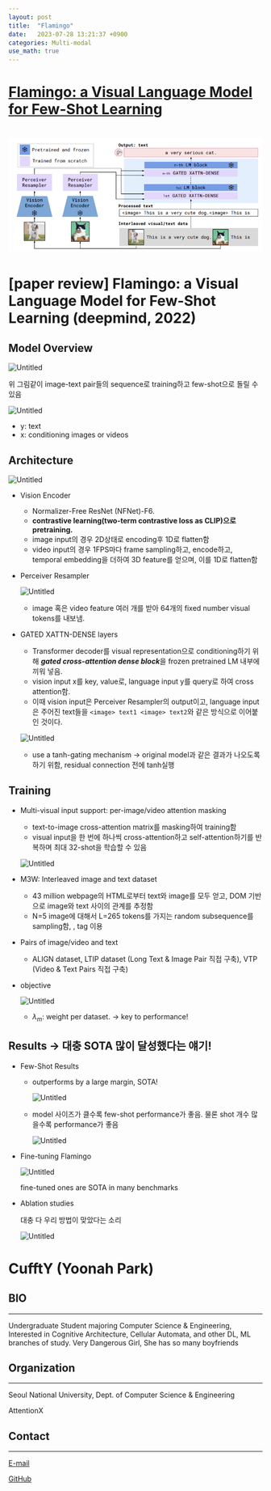 ```yaml
---
layout: post
title:  "Flamingo"
date:   2023-07-28 13:21:37 +0900
categories: Multi-modal
use_math: true
---
```



# [Flamingo: a Visual Language Model for Few-Shot Learning](https://arxiv.org/abs/2204.14198)

# ![Untitled](assets\img\Flamingo/Untitled.png)

# [paper review] Flamingo: a Visual Language Model for Few-Shot Learning (deepmind, 2022)
## Model Overview

![Untitled](https://agency301.github.io/assets/img/Flamingo/Untitled%201.png)

위 그림같이 image-text pair들의 sequence로 training하고 few-shot으로 돌릴 수 있음

![Untitled](https://agency301.github.io/assets/img/Flamingo/Untitled%202.png)

- y: text
- x: conditioning images or videos
## Architecture

![Untitled](https://agency301.github.io/assets/img/Flamingo/Untitled.png)

- Vision Encoder
    - Normalizer-Free ResNet (NFNet)-F6.
    - **contrastive learning(two-term contrastive loss as CLIP)으로 pretraining.**
    - image input의 경우 2D상태로 encoding후 1D로 flatten함
    - video input의 경우 1FPS마다 frame sampling하고, encode하고, temporal embedding을 더하여 3D feature를 얻으며, 이를 1D로 flatten함
- Perceiver Resampler

    ![Untitled](https://agency301.github.io/assets/img/Flamingo/Untitled%203.png)

    - image 혹은 video feature 여러 개를 받아 64개의 fixed number visual tokens를 내보냄.
- GATED XATTN-DENSE layers
    - Transformer decoder를 visual representation으로 conditioning하기 위해 ***gated cross-attention dense block***을 frozen pretrained LM 내부에 끼워 넣음.
    - vision input x를 key, value로, language input y를 query로 하여 cross attention함.
    - 이때 vision input은 Perceiver Resampler의 output이고, language input은 주어진 text들을 `<image> text1 <image> text2`와 같은 방식으로 이어붙인 것이다.

    ![Untitled](https://agency301.github.io/assets/img/Flamingo/Untitled%204.png)

    - use a tanh-gating mechanism → original model과 같은 결과가 나오도록 하기 위함, residual connection 전에 tanh실행
## Training
- Multi-visual input support: per-image/video attention masking
    - text-to-image cross-attention matrix를 masking하여 training함
    - visual input을 한 번에 하나씩 cross-attention하고 self-attention하기를 반복하며 최대 32-shot을 학습할 수 있음

    ![Untitled](https://agency301.github.io/assets/img/Flamingo/Untitled%205.png)

- M3W: Interleaved image and text dataset
    - 43 million webpage의 HTML로부터 text와 image를 모두 얻고, DOM 기반으로 image와 text 사이의 관계를 추정함
    - N=5 image에 대해서 L=265 tokens를 가지는 random subsequence를 sampling함, <image>, <EOC> tag 이용
- Pairs of image/video and text
    - ALIGN dataset, LTIP dataset (Long Text & Image Pair 직접 구축), VTP (Video & Text Pairs 직접 구축)
- objective

    ![Untitled](https://agency301.github.io/assets/img/Flamingo/Untitled%206.png)

    - $\lambda_m$: weight per dataset. → key to performance!
## Results → 대충 SOTA 많이 달성했다는 얘기!
- Few-Shot Results
    - outperforms by a large margin, SOTA!

        ![Untitled](https://agency301.github.io/assets/img/Flamingo/Untitled%207.png)

    - model 사이즈가 클수록 few-shot performance가 좋음. 물론 shot 개수 많을수록 performance가 좋음

        ![Untitled](https://agency301.github.io/assets/img/Flamingo/Untitled%208.png)

- Fine-tuning Flamingo

    ![Untitled](https://agency301.github.io/assets/img/Flamingo/Untitled%209.png)

    fine-tuned ones are SOTA in many benchmarks

- Ablation studies

    대충 다 우리 방법이 맞았다는 소리

    ![Untitled](https://agency301.github.io/assets/img/Flamingo/Untitled%2010.png)


# CufftY (Yoonah Park)
## BIO
----------
Undergraduate Student majoring Computer Science & Engineering, Interested in Cognitive Architecture, Cellular Automata, and other DL, ML branches of study.
Very Dangerous Girl, She has so many boyfriends

## Organization
----------
Seoul National University, Dept. of Computer Science & Engineering

AttentionX

## Contact
----------
[E-mail](wisdomsword21@snu.ac.kr)

[GitHub](https://github.com/gyuuuna)